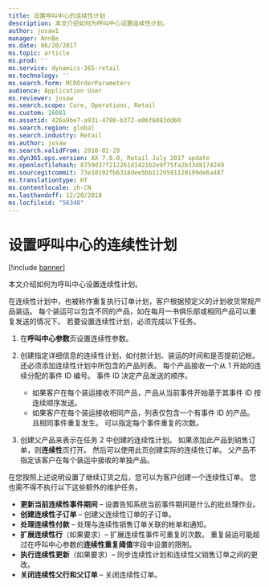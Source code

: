 ```yaml
---
title: 设置呼叫中心的连续性计划
description: 本文介绍如何为呼叫中心设置连续性计划。
author: josaw1
manager: AnnBe
ms.date: 06/20/2017
ms.topic: article
ms.prod: ''
ms.service: dynamics-365-retail
ms.technology: ''
ms.search.form: MCROrderParameters
audience: Application User
ms.reviewer: josaw
ms.search.scope: Core, Operations, Retail
ms.custom: 16081
ms.assetid: 426a9be7-a931-4780-b372-e06f6083dd60
ms.search.region: global
ms.search.industry: Retail
ms.author: josaw
ms.search.validFrom: 2016-02-28
ms.dyn365.ops.version: AX 7.0.0, Retail July 2017 update
ms.openlocfilehash: 8759d37f212261d1421b2e9f75fa2b33d8174249
ms.sourcegitcommit: 73e10192fb6318dee5bb1129591120199de6a487
ms.translationtype: HT
ms.contentlocale: zh-CN
ms.lasthandoff: 12/20/2018
ms.locfileid: "56348"
---
```

# <a name="set-up-continuity-programs-for-call-centers"></a>设置呼叫中心的连续性计划

[!include [banner](includes/banner.md)]

本文介绍如何为呼叫中心设置连续性计划。

在连续性计划中，也被称作重复执行订单计划，客户根据预定义的计划收货常规产品装运。 每个装运可以包含不同的产品，如在每月一书俱乐部或相同产品可以重复发送的情况下。 若要设置连续性计划，必须完成以下任务。

1.  在**呼叫中心参数**页设置连续性参数。
2.  创建指定详细信息的连续性计划，如付款计划、装运的时间和是否提前记帐。 还必须添加连续性计划中所包含的产品列表。 每个产品接收一个从 1 开始的连续分配的事件 ID 编号。 事件 ID 决定产品发送的顺序。
    -   如果客户在每个装运接收不同产品，产品从当前事件开始基于其事件 ID 按连续顺序发送。
    -   如果客户在每个装运接收相同产品，列表仅包含一个有事件 ID 的产品。 且相同事件重复发生。 可以指定每个事件重复的次数。

3.  创建父产品来表示在任务 2 中创建的连续性计划。 如果添加此产品到销售订单，则**连续性**页打开。 然后可以使用此页创建实际的连续性订单。 父产品不指定该客户在每个装运中接收的单独产品。

在您按照上述说明设置了继续订货之后，您可以为客户创建一个连续性订单。 您也需不得不执行以下这些额外的维护任务。

-   **更新当前连续性事件期间** – 设置告知系统当前事件期间是什么的批处理作业。
-   **创建连续性子订单** – 创建父连续性订单的子订单。
-   **处理连续性付款** – 处理与连续性销售订单关联的帐单和通知。
-   **扩展连续性行**（如果要求）– 扩展连续性事件可重复的次数。 重复装运可能超过在呼叫中心参数的**连续性重复阈值**字段中设置的限制。
-   **执行连续性更新**（如果要求）– 同步连续性计划和连续性父销售订单之间的更改。
-   **关闭连续性父行和父订单** – 关闭连续性订单。




